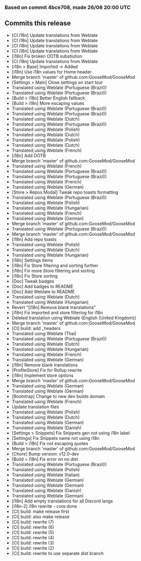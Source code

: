 ### Based on commit 4bce708, made 26/08 20:00 UTC
## Commits this release
  - [CI i18n] Update translations from Weblate
  - [CI i18n] Update translations from Weblate
  - [CI i18n] Update translations from Weblate
  - [CI i18n] Update translations from Weblate
  - [i18n] Fix broken OOTB substiution
  - [CI i18n] Update translations from Weblate
  - [i18n > Base] Imported -> Added
  - [i18n] Use i18n values for Home header
  - Merge branch 'master' of github.com:GooseMod/GooseMod
  - [Settings > Main] Close settings on start tour
  - Translated using Weblate (Portuguese (Brazil))
  - Translated using Weblate (Portuguese (Brazil))
  - [Build > i18n] Better English fallback
  - [Build > i18n] More escaping values
  - Translated using Weblate (Portuguese (Brazil))
  - Translated using Weblate (Portuguese (Brazil))
  - Translated using Weblate (Dutch)
  - Translated using Weblate (Portuguese (Brazil))
  - Translated using Weblate (Polish)
  - Translated using Weblate (Dutch)
  - Translated using Weblate (Polish)
  - Translated using Weblate (Dutch)
  - Translated using Weblate (French)
  - [i18n] Add OOTB
  - Merge branch 'master' of github.com:GooseMod/GooseMod
  - Translated using Weblate (French)
  - Translated using Weblate (Portuguese (Brazil))
  - Translated using Weblate (Portuguese (Brazil))
  - Translated using Weblate (French)
  - Translated using Weblate (German)
  - [Store > Repos Modal] Tweak repo toasts formatting
  - Translated using Weblate (Portuguese (Brazil))
  - Translated using Weblate (Polish)
  - Translated using Weblate (Hungarian)
  - Translated using Weblate (French)
  - Translated using Weblate (German)
  - Merge branch 'master' of github.com:GooseMod/GooseMod
  - Translated using Weblate (Portuguese (Brazil))
  - Merge branch 'master' of github.com:GooseMod/GooseMod
  - [i18n] Add repo toasts
  - Translated using Weblate (Polish)
  - Translated using Weblate (Dutch)
  - Translated using Weblate (Hungarian)
  - [i18n] Settings items
  - [i18n] Fix Store filtering and sorting further
  - [i18n] Fix more Store filtering and sorting
  - [i18n] Fix Store sorting
  - [Doc] Tweak badges
  - [Doc] Add badges to README
  - [Doc] Add Weblate to README
  - Translated using Weblate (Dutch)
  - Translated using Weblate (Hungarian)
  - Revert "[i18n] Remove blank translations"
  - [i18n] Fix imported and store filtering for i18n
  - Deleted translation using Weblate (English (United Kingdom))
  - Merge branch 'master' of github.com:GooseMod/GooseMod
  - [CI] build: add _headers
  - Translated using Weblate (Thai)
  - Translated using Weblate (Portuguese (Brazil))
  - Translated using Weblate (Dutch)
  - Translated using Weblate (Hungarian)
  - Translated using Weblate (French)
  - Translated using Weblate (German)
  - [i18n] Remove blank translations
  - [ProfileStore] Fix for Rollup rewrite
  - [i18n] Implement store options
  - Merge branch 'master' of github.com:GooseMod/GooseMod
  - Translated using Weblate (German)
  - Translated using Weblate (German)
  - [Bootstrap] Change to new dev builds domain
  - Translated using Weblate (French)
  - Update translation files
  - Translated using Weblate (Polish)
  - Translated using Weblate (Dutch)
  - Translated using Weblate (German)
  - Translated using Weblate (Danish)
  - [Settings > Snippets] Fix Snippets gen not using i18n label
  - [Settings] Fix Snippets name not using i18n
  - [Build > i18n] Fix not escaping quotes
  - Merge branch 'master' of github.com:GooseMod/GooseMod
  - [Chore] Bump version: v12.0-dev
  - [Build > i18n] Fix error on no dist
  - Translated using Weblate (Portuguese (Brazil))
  - Translated using Weblate (Polish)
  - Translated using Weblate (Italian)
  - Translated using Weblate (German)
  - Translated using Weblate (German)
  - Translated using Weblate (Danish)
  - Translated using Weblate (German)
  - [i18n] Add empty translations for all Discord langs
  - [i18n-2] i18n rewrite - core done
  - [CI] build: make release first
  - [CI] build: also make release
  - [CI] build: rewrite (7)
  - [CI] build: rewrite (6)
  - [CI] build: rewrite (5)
  - [CI] build: rewrite (4)
  - [CI] build: rewrite (3)
  - [CI] build: rewrite (2)
  - [CI] build: rewrite to use separate dist branch